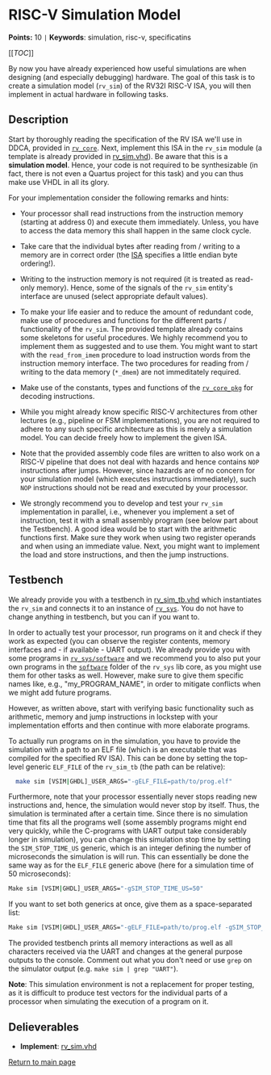 
# RISC-V Simulation Model

**Points:** 10 `|` **Keywords**: simulation, risc-v, specificatins

[[_TOC_]]

By now you have already experienced how useful simulations are when designing (and especially debugging) hardware.
The goal of this task is to create a simulation model (`rv_sim`) of the RV32I RISC-V ISA, you will then implement in actual hardware in following tasks.



## Description

Start by thoroughly reading the specification of the RV ISA we'll use in DDCA, provided in [`rv_core`](../../../lib/rv_core/doc.md).
Next, implement this ISA in the `rv_sim` module (a template is already provided in [rv_sim.vhd](src/rv_sim.vhd)).
Be aware that this is a **simulation model**.
Hence, your code is not required to be synthesizable (in fact, there is not even a Quartus project for this task) and you can thus make use VHDL in all its glory.

For your implementation consider the following remarks and hints:

- Your processor shall read instructions from the instruction memory (starting at address 0) and execute them immediately.
  Unless, you have to access the data memory this shall happen in the same clock cycle.

- Take care that the individual bytes after reading from / writing to a memory are in correct order (the [ISA](../../../lib/rv_core/doc.md) specifies a little endian byte ordering!).

- Writing to the instruction memory is not required (it is treated as read-only memory).
  Hence, some of the signals of the `rv_sim` entity's interface are unused (select appropriate default values).

- To make your life easier and to reduce the amount of redundant code, make use of procedures and functions for the different parts / functionality of the `rv_sim`.
  The provided template already contains some skeletons for useful procedures. We highly recommend you to implement them as suggested and to use them.
  You might want to start with the `read_from_imem` procedure to load instruction words from the instruction memory interface.
  The two procedures for reading from / writing to the data memory (`*_dmem`) are not immeditately required.

- Make use of the constants, types and functions of the [`rv_core_pkg`](../../../lib/rv_core/src/rv_core_pkg.vhd) for decoding instructions.

- While you might already know specific RISC-V architectures from other lectures (e.g., pipeline or FSM implementations), you are not required to adhere to any such specific architecture as this is merely a simulation model.
  You can decide freely how to implement the given ISA.

- Note that the provided assembly code files are written to also work on a RISC-V pipeline that does not deal with hazards and hence contains `NOP` instructions after jumps.
  However, since hazards are of no concern for your simulation model (which executes instructions immediately), such `NOP` instructions should not be read and executed by your processor.

- We strongly recommend you to develop and test your `rv_sim` implementation in parallel, i.e., whenever you implement a set of instruction, test it with a small assembly program (see below part about the Testbench).
  A good idea would be to start with the arithmetic functions first. Make sure they work when using two register operands and when using an immediate value.
  Next, you might want to implement the load and store instructions, and then the jump instructions.




## Testbench

We already provide you with a testbench in [rv_sim_tb.vhd](tb/rv_sim_tb.vhd) which instantiates the `rv_sim` and connects it to an instance of [`rv_sys`](../../../lib/rv_sys/doc.md).
You do not have to change anything in testbench, but you can if you want to.

In order to actually test your processor, run programs on it and check if they work as expected (you can observe the register contents, memory interfaces and - if available - UART output).
We already provide you with some programs in [`rv_sys/software`](../../../lib/rv_sys/software) and we recommend you to also put your own programs in the [`software`](../../../lib/rv_sys/software) folder of the `rv_sys` lib core, as you might use them for other tasks as well. However, make sure to give them specific names like, e.g., "my_PROGRAM_NAME", in order to mitigate conflicts when we might add future programs.

However, as written above, start with verifying basic functionality such as arithmetic, memory and jump instructions in lockstep with your implementation efforts and then continue with more elaborate programs.


To actually run programs on in the simulation, you have to provide the simulation with a path to an ELF file (which is an executable that was compiled for the specified RV ISA). This can be done by setting the top-level generic `ELF_FILE` of the `rv_sim_tb` (the path can be relative):

```bash
  make sim [VSIM|GHDL]_USER_ARGS="-gELF_FILE=path/to/prog.elf"
```

Furthermore, note that your processor essentially never stops reading new instructions and, hence, the simulation would never stop by itself.
Thus, the simulation is terminated after a certain time.
Since there is no simulation time that fits all the programs well (some assembly programs might end very quickly, while the C-programs with UART output take considerably longer in simulation), you can change this simulation stop time by setting the `SIM_STOP_TIME_US` generic, which is an integer defining the number of microseconds the simulation is will run.
This can essentially be done the same way as for the `ELF_FILE` generic above (here for a simulation time of 50 microseconds):

```bash
Make sim [VSIM|GHDL]_USER_ARGS="-gSIM_STOP_TIME_US=50"
```

If you want to set both generics at once, give them as a space-separated list:

```bash
Make sim [VSIM|GHDL]_USER_ARGS="-gELF_FILE=path/to/prog.elf -gSIM_STOP_TIME_US=50"
```

The provided testbench prints all memory interactions as well as all characters received via the UART and changes at the general purpose outputs to the console.
Comment out what you don't need or use `grep` on the simulator output (e.g. `make sim | grep "UART"`).

**Note**: This simulation environment is not a replacement for proper testing, as it is difficult to produce test vectors for the individual parts of a processor when simulating the execution of a program on it.



## Delieverables

- **Implement**: [rv_sim.vhd](src/rv_sim.vhd)


[Return to main page](../../../README.md)
